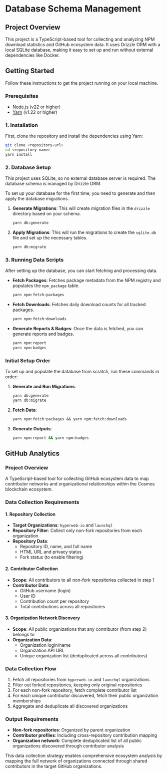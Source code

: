 # Database Schema Management

## **Project Overview**

This project is a TypeScript-based tool for collecting and analyzing NPM download statistics and GitHub ecosystem data. It uses Drizzle ORM with a local SQLite database, making it easy to set up and run without external dependencies like Docker.

## **Getting Started**

Follow these instructions to get the project running on your local machine.

### **Prerequisites**

- [Node.js](https://nodejs.org/) (v22 or higher)
- [Yarn](https://yarnpkg.com/) (v1.22 or higher)

### **1. Installation**

First, clone the repository and install the dependencies using Yarn:

```sh
git clone <repository-url>
cd <repository-name>
yarn install
```

### **2. Database Setup**

This project uses SQLite, so no external database server is required. The database schema is managed by Drizzle ORM.

To set up your database for the first time, you need to generate and then apply the database migrations.

1.  **Generate Migrations**: This will create migration files in the `drizzle` directory based on your schema.

    ```sh
    yarn db:generate
    ```

2.  **Apply Migrations**: This will run the migrations to create the `sqlite.db` file and set up the necessary tables.
    ```sh
    yarn db:migrate
    ```

### **3. Running Data Scripts**

After setting up the database, you can start fetching and processing data.

- **Fetch Packages**: Fetches package metadata from the NPM registry and populates the `npm_package` table.

  ```sh
  yarn npm:fetch:packages
  ```

- **Fetch Downloads**: Fetches daily download counts for all tracked packages.

  ```sh
  yarn npm:fetch:downloads
  ```

- **Generate Reports & Badges**: Once the data is fetched, you can generate reports and badges.
  ```sh
  yarn npm:report
  yarn npm:badges
  ```

### **Initial Setup Order**

To set up and populate the database from scratch, run these commands in order:

1.  **Generate and Run Migrations**:
    ```sh
    yarn db:generate
    yarn db:migrate
    ```
2.  **Fetch Data**:
    ```sh
    yarn npm:fetch:packages && yarn npm:fetch:downloads
    ```
3.  **Generate Outputs**:
    ```sh
    yarn npm:report && yarn npm:badges
    ```

## GitHub Analytics

### **Project Overview**

A TypeScript-based tool for collecting GitHub ecosystem data to map contributor networks and organizational relationships within the Cosmos blockchain ecosystem.

### **Data Collection Requirements**

#### **1. Repository Collection**

- **Target Organizations**: `hyperweb-io` and `launchql`
- **Repository Filter**: Collect only non-fork repositories from each organization
- **Repository Data**:
  - Repository ID, name, and full name
  - HTML URL and privacy status
  - Fork status (to enable filtering)

#### **2. Contributor Collection**

- **Scope**: All contributors to all non-fork repositories collected in step 1
- **Contributor Data**:
  - GitHub username (login)
  - User ID
  - Contribution count per repository
  - Total contributions across all repositories

#### **3. Organization Network Discovery**

- **Scope**: All public organizations that any contributor (from step 2) belongs to
- **Organization Data**:
  - Organization login/name
  - Organization API URL
  - Unique organization list (deduplicated across all contributors)

### **Data Collection Flow**

1. Fetch all repositories from `hyperweb-io` and `launchql` organizations
2. Filter out forked repositories, keeping only original repositories
3. For each non-fork repository, fetch complete contributor list
4. For each unique contributor discovered, fetch their public organization memberships
5. Aggregate and deduplicate all discovered organizations

### **Output Requirements**

- **Non-fork repositories**: Organized by parent organization
- **Contributor profiles**: Including cross-repository contribution mapping
- **Organization network**: Complete deduplicated list of all public organizations discovered through contributor analysis

This data collection strategy enables comprehensive ecosystem analysis by mapping the full network of organizations connected through shared contributors in the target GitHub organizations.
